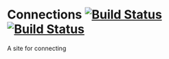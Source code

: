 # Connections  [![Build Status](https://david-dm.org/Gum-Joe/Connections.svg)](https://david-dm.org/Gum-Joe/Connections.svg)[![Build Status](https://travis-ci.org/Gum-Joe/Connections.svg?branch=master)](https://travis-ci.org/Gum-Joe/Connections.svg?branch=master)


A site for connecting
